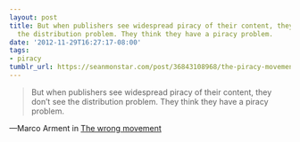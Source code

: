 ```yaml
---
layout: post
title: But when publishers see widespread piracy of their content, they don’t see
  the distribution problem. They think they have a piracy problem.
date: '2012-11-29T16:27:17-08:00'
tags:
- piracy
tumblr_url: https://seanmonstar.com/post/36843108968/the-piracy-movement
---
```

> But when publishers see widespread piracy of their content, they don’t see the distribution problem. They think they have a piracy problem.

—Marco Arment in [The wrong movement](http://www.marco.org/2012/11/29/the-wrong-movement)
